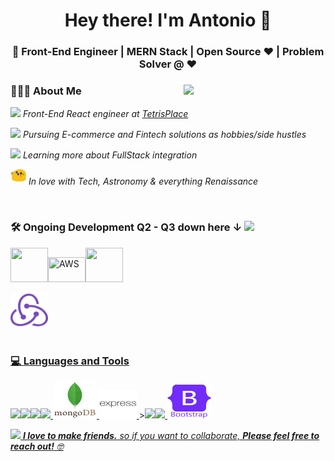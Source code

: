 <h1 align="center">Hey there! I'm Antonio 👋 </h1>
<h3 align="center">🚀 Front-End Engineer | MERN Stack | Open Source ♥ | Problem Solver @ ❤️</h3>
<div>
 <img width = "45%" align="right" src="https://media.giphy.com/media/ELham0Mveox9e/source.gif" />
 
  <h3> 👨🏻‍💻 About Me </h3>
<p></a><img src="https://media.giphy.com/media/WUlplcMpOCEmTGBtBW/giphy.gif" width="30"><em> Front-End React engineer at <a href="https://tetrisplace.com">TetrisPlace</em></p>
  
 
  
  
<p></a><img src="https://github.com/anathayna/anathayna/blob/master/assets/bmo.gif?raw=1" width="30vw"/> <em> Pursuing E-commerce and Fintech solutions as hobbies/side hustles</em></p>


<p></a><img src="https://github.com/anathayna/anathayna/blob/master/assets/enthusiast.gif?raw=1" width="35vw"/> <em>Learning more about FullStack integration</em></p>


<p></a><img src="https://github.com/anathayna/anathayna/blob/master/assets/happy.gif?raw=1" width="25vw"/> <em> In love with Tech, Astronomy & everything Renaissance</em></p>
<br>
<h3>🛠 Ongoing Development Q2 - Q3 down here ↓ <em>  </a><img src="https://github.com/anathayna/anathayna/blob/master/assets/salt.gif?raw=1" width="50vw"/></em></h3>
 

   <p><img src="https://pluspng.com/img-png/salesforce-logo-vector-png-salesforce-logo-png-2300.png" width="60" height="55"><img title="AWS" src="https://raw.githubusercontent.com/Thomas-George-T/Thomas-George-T/master/assets/aws.svg" width="60" height="40" /><img src="http://seeklogo.com/images/T/typescript-logo-B29A3F462D-seeklogo.com.png" width="60" height="55"></p>
   <a href="https://redux.js.org" target="_blank"> <img src="https://raw.githubusercontent.com/devicons/devicon/master/icons/redux/redux-original.svg" alt="redux" width="60" height="55"/>
 
</div> 
</div>

<div>
  <br>
  <h3> 💻 Languages and Tools </h3>
  <p>
   <img src="https://media3.giphy.com/media/ln7z2eWriiQAllfVcn/200w.webp" width="50"><img src="https://i.giphy.com/media/eNAsjO55tPbgaor7ma/200w.webp" width="50"><img src="https://i.giphy.com/media/IdyAQJVN2kVPNUrojM/200.webp" width="50"><img src="https://media3.giphy.com/media/kdFc8fubgS31b8DsVu/giphy.webp" width="50"><a href="https://www.mongodb.com/" target="_blank"> <img src="https://raw.githubusercontent.com/devicons/devicon/master/icons/mongodb/mongodb-original-wordmark.svg" alt="mongodb" width="70" height="60"/><a href="https://expressjs.com" target="_blank"> <img src="https://raw.githubusercontent.com/devicons/devicon/master/icons/express/express-original-wordmark.svg" alt="express" width="60" height="45"/> </a> 
  ><img src="https://media.giphy.com/media/kH1DBkPNyZPOk0BxrM/giphy.gif" width="100"><img src="https://designe.com.br/wp-content/uploads/2020/08/figma_logo_animation.gif" width="70"><a href="https://getbootstrap.com" target="_blank"> <img src="https://raw.githubusercontent.com/devicons/devicon/master/icons/bootstrap/bootstrap-plain-wordmark.svg" alt="bootstrap" width="70" height="55"/> 
</p>
  <p>
    <img src="https://media.giphy.com/media/LnQjpWaON8nhr21vNW/giphy.gif" width="60"> <em><b>I love to make friends.</b> so if you want to collaborate, <b>Please feel free to reach out!</b> 🤓</em>
</div> 

</div> 
